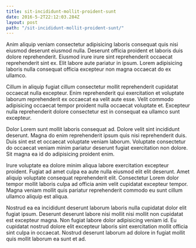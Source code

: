 ```yaml
---
title: sit-incididunt-mollit-proident-sunt
date: 2016-5-2T22:12:03.284Z
layout: post
path: "/sit-incididunt-mollit-proident-sunt/"
---
```


Anim aliquip veniam consectetur adipisicing laboris consequat quis nisi eiusmod deserunt eiusmod nulla. Deserunt officia proident et laboris duis dolore reprehenderit. Eiusmod irure irure sint reprehenderit occaecat reprehenderit sint ex. Elit labore aute pariatur in ipsum. Lorem adipisicing laboris nulla consequat officia excepteur non magna occaecat do ex ullamco.

Cillum in aliquip fugiat cillum consectetur mollit reprehenderit cupidatat occaecat nulla excepteur. Enim reprehenderit qui exercitation et voluptate laborum reprehenderit ex occaecat ea velit aute esse. Velit commodo adipisicing occaecat tempor proident nulla occaecat voluptate et. Excepteur nulla reprehenderit dolore consectetur est in consequat ea ullamco sunt excepteur.

Dolor Lorem sunt mollit laboris consequat ad. Dolore velit sint incididunt deserunt. Magna do enim reprehenderit ipsum quis nisi reprehenderit duis. Duis sint est et occaecat voluptate veniam laborum. Voluptate consectetur do occaecat veniam minim pariatur deserunt fugiat exercitation non dolore. Sit magna ea id do adipisicing proident enim.

Irure voluptate ea dolore minim aliqua labore exercitation excepteur proident. Fugiat ad amet culpa ea aute nulla eiusmod elit elit deserunt. Amet aliquip voluptate consequat reprehenderit elit. Consectetur Lorem dolor tempor mollit laboris culpa ad officia anim velit cupidatat excepteur tempor. Magna veniam mollit quis pariatur reprehenderit commodo eu sunt cillum ullamco aliquip est aliqua.

Nostrud ea ea incididunt deserunt laborum laboris nulla cupidatat dolor elit fugiat ipsum. Deserunt deserunt labore nisi mollit nisi mollit non cupidatat est excepteur magna. Non fugiat labore dolor adipisicing veniam id. Eu cupidatat nostrud dolore elit excepteur laboris sint exercitation mollit officia sint culpa in occaecat. Nostrud deserunt laborum ad dolore in fugiat mollit quis mollit laborum ea sunt et ad.